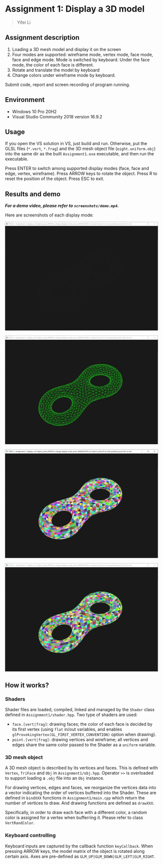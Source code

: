 # Assignment 1: Display a 3D model

> Yifei Li

## Assignment description

1. Loading a 3D mesh model and display it on the screen
2. Four modes are supported: wireframe mode, vertex mode, face mode, face and edge mode.  Mode is switched by keyboard. Under the face mode, the color of each face is different.
3. Rotate and translate the model by keyboard
4. Change colors under wireframe mode by keyboard.

Submit code, report and screen recording of program running.

## Environment

- Windows 10 Pro 20H2
- Visual Studio Community 2018 version 16.9.2

## Usage

If you open the VS solution in VS, just build and run. Otherwise, put the GLSL files (`*.vert`, `*.frag`) and the 3D mesh object file (`eight.uniform.obj`) into the same dir as the built `Assignment1.exe` executable, and then run the executable.

Press ENTER to switch among supported display modes (face, face and edge, vertex, wireframe). Press ARROW keys to rotate the object. Press R to reset the position of the object. Press ESC to exit.

## Results and demo

***For a demo video, please refer to `screenshots/demo.mp4`.***

Here are screenshots of each display mode:

![vertex mode](screenshots/vertices.png)

![wireframe mode](screenshots/wireframe.png)

![face mode](screenshots/faces.png)

![face and edge mode](screenshots/edges_faces.png)

## How it works?

### Shaders

Shader files are loaded, compiled, linked and managed by the `Shader` class defined in `Assignment1/shader.hpp`. Two type of shaders are used:

- `face.[vert|frag]`: drawing faces; the color of each face is decided by its first vertex (using `flat` in/out variables, and enables `glProvokingVertex(GL_FIRST_VERTEX_CONVENTION)` option when drawing).
- `point.[vert|frag]`: drawing vertices and wireframe; all vertices and edges share the same color passed to the Shader as a `uniform` variable.

### 3D mesh object

A 3D mesh object is described by its vertices and faces. This is defined with `Vertex`, `TriFace` and `Obj` in `Assignment1/obj.hpp`. Operator `>>` is overloaded to support loading a `.obj` file into an `Obj` instance.

For drawing vertices, edges and faces, we reorganize the vertices data into a vector indicating the order of vertices buffered into the Shader. These are defined in `bindXXX` functions in `Assignment1/main.cpp` which return the number of vertices to draw. And drawing functions are defined as `drawXXX`.

Specifically, in order to draw each face with a different color, a random color is assigned for a vertex when bufferring it. Please refer to class `VertRandColor`.

### Keyboard controlling

Keyboard inputs are captured by the callback function `keyCallback`. When pressing ARROW keys, the model matrix of the object is rotated along certain axis. Axes are pre-defined as `GLM_UP|GLM_DOWN|GLM_LEFT|GLM_RIGHT`.
